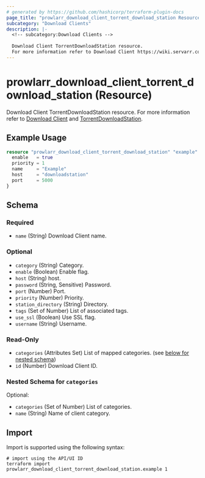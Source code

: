 ```yaml
---
# generated by https://github.com/hashicorp/terraform-plugin-docs
page_title: "prowlarr_download_client_torrent_download_station Resource - terraform-provider-prowlarr"
subcategory: "Download Clients"
description: |-
  <!-- subcategory:Download Clients -->
  
  Download Client TorrentDownloadStation resource.
  For more information refer to Download Client https://wiki.servarr.com/prowlarr/settings#download-clients and TorrentDownloadStation https://wiki.servarr.com/prowlarr/supported#torrentdownloadstation.
---
```


# prowlarr_download_client_torrent_download_station (Resource)

<!-- subcategory:Download Clients -->
Download Client TorrentDownloadStation resource.
For more information refer to [Download Client](https://wiki.servarr.com/prowlarr/settings#download-clients) and [TorrentDownloadStation](https://wiki.servarr.com/prowlarr/supported#torrentdownloadstation).

## Example Usage

```terraform
resource "prowlarr_download_client_torrent_download_station" "example" {
  enable   = true
  priority = 1
  name     = "Example"
  host     = "downloadstation"
  port     = 5000
}
```

<!-- schema generated by tfplugindocs -->
## Schema

### Required

- `name` (String) Download Client name.

### Optional

- `category` (String) Category.
- `enable` (Boolean) Enable flag.
- `host` (String) host.
- `password` (String, Sensitive) Password.
- `port` (Number) Port.
- `priority` (Number) Priority.
- `station_directory` (String) Directory.
- `tags` (Set of Number) List of associated tags.
- `use_ssl` (Boolean) Use SSL flag.
- `username` (String) Username.

### Read-Only

- `categories` (Attributes Set) List of mapped categories. (see [below for nested schema](#nestedatt--categories))
- `id` (Number) Download Client ID.

<a id="nestedatt--categories"></a>
### Nested Schema for `categories`

Optional:

- `categories` (Set of Number) List of categories.
- `name` (String) Name of client category.

## Import

Import is supported using the following syntax:

```shell
# import using the API/UI ID
terraform import prowlarr_download_client_torrent_download_station.example 1
```
